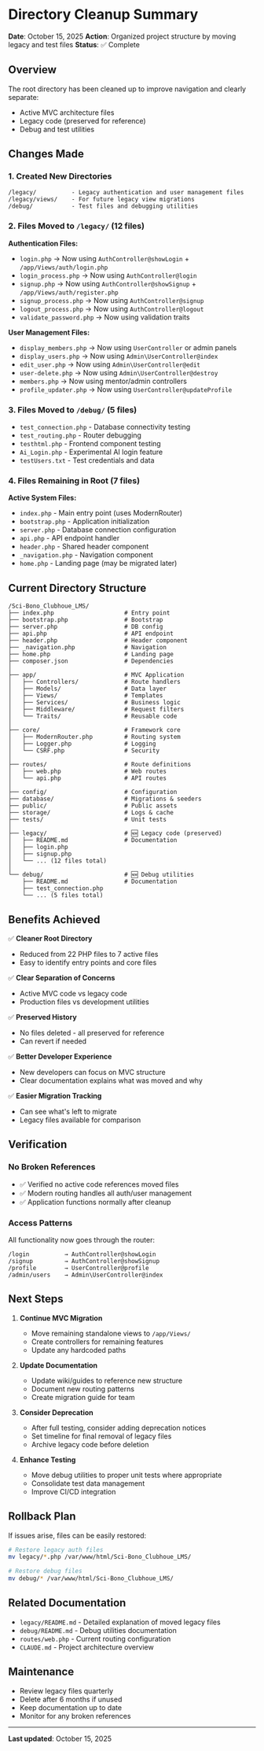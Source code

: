 # Directory Cleanup Summary

**Date**: October 15, 2025
**Action**: Organized project structure by moving legacy and test files
**Status**: ✅ Complete

## Overview

The root directory has been cleaned up to improve navigation and clearly separate:
- Active MVC architecture files
- Legacy code (preserved for reference)
- Debug and test utilities

## Changes Made

### 1. Created New Directories

```
/legacy/          - Legacy authentication and user management files
/legacy/views/    - For future legacy view migrations
/debug/           - Test files and debugging utilities
```

### 2. Files Moved to `/legacy/` (12 files)

**Authentication Files:**
- `login.php` → Now using `AuthController@showLogin` + `/app/Views/auth/login.php`
- `login_process.php` → Now using `AuthController@login`
- `signup.php` → Now using `AuthController@showSignup` + `/app/Views/auth/register.php`
- `signup_process.php` → Now using `AuthController@signup`
- `logout_process.php` → Now using `AuthController@logout`
- `validate_password.php` → Now using validation traits

**User Management Files:**
- `display_members.php` → Now using `UserController` or admin panels
- `display_users.php` → Now using `Admin\UserController@index`
- `edit_user.php` → Now using `Admin\UserController@edit`
- `user-delete.php` → Now using `Admin\UserController@destroy`
- `members.php` → Now using mentor/admin controllers
- `profile_updater.php` → Now using `UserController@updateProfile`

### 3. Files Moved to `/debug/` (5 files)

- `test_connection.php` - Database connectivity testing
- `test_routing.php` - Router debugging
- `testhtml.php` - Frontend component testing
- `Ai_Login.php` - Experimental AI login feature
- `testUsers.txt` - Test credentials and data

### 4. Files Remaining in Root (7 files)

**Active System Files:**
- `index.php` - Main entry point (uses ModernRouter)
- `bootstrap.php` - Application initialization
- `server.php` - Database connection configuration
- `api.php` - API endpoint handler
- `header.php` - Shared header component
- `_navigation.php` - Navigation component
- `home.php` - Landing page (may be migrated later)

## Current Directory Structure

```
/Sci-Bono_Clubhoue_LMS/
├── index.php                    # Entry point
├── bootstrap.php                # Bootstrap
├── server.php                   # DB config
├── api.php                      # API endpoint
├── header.php                   # Header component
├── _navigation.php              # Navigation
├── home.php                     # Landing page
├── composer.json                # Dependencies
│
├── app/                         # MVC Application
│   ├── Controllers/             # Route handlers
│   ├── Models/                  # Data layer
│   ├── Views/                   # Templates
│   ├── Services/                # Business logic
│   ├── Middleware/              # Request filters
│   └── Traits/                  # Reusable code
│
├── core/                        # Framework core
│   ├── ModernRouter.php         # Routing system
│   ├── Logger.php               # Logging
│   └── CSRF.php                 # Security
│
├── routes/                      # Route definitions
│   ├── web.php                  # Web routes
│   └── api.php                  # API routes
│
├── config/                      # Configuration
├── database/                    # Migrations & seeders
├── public/                      # Public assets
├── storage/                     # Logs & cache
├── tests/                       # Unit tests
│
├── legacy/                      # 🆕 Legacy code (preserved)
│   ├── README.md                # Documentation
│   ├── login.php
│   ├── signup.php
│   └── ... (12 files total)
│
└── debug/                       # 🆕 Debug utilities
    ├── README.md                # Documentation
    ├── test_connection.php
    └── ... (5 files total)
```

## Benefits Achieved

✅ **Cleaner Root Directory**
- Reduced from 22 PHP files to 7 active files
- Easy to identify entry points and core files

✅ **Clear Separation of Concerns**
- Active MVC code vs legacy code
- Production files vs development utilities

✅ **Preserved History**
- No files deleted - all preserved for reference
- Can revert if needed

✅ **Better Developer Experience**
- New developers can focus on MVC structure
- Clear documentation explains what was moved and why

✅ **Easier Migration Tracking**
- Can see what's left to migrate
- Legacy files available for comparison

## Verification

### No Broken References
- ✅ Verified no active code references moved files
- ✅ Modern routing handles all auth/user management
- ✅ Application functions normally after cleanup

### Access Patterns
All functionality now goes through the router:
```
/login          → AuthController@showLogin
/signup         → AuthController@showSignup
/profile        → UserController@profile
/admin/users    → Admin\UserController@index
```

## Next Steps

1. **Continue MVC Migration**
   - Move remaining standalone views to `/app/Views/`
   - Create controllers for remaining features
   - Update any hardcoded paths

2. **Update Documentation**
   - Update wiki/guides to reference new structure
   - Document new routing patterns
   - Create migration guide for team

3. **Consider Deprecation**
   - After full testing, consider adding deprecation notices
   - Set timeline for final removal of legacy files
   - Archive legacy code before deletion

4. **Enhance Testing**
   - Move debug utilities to proper unit tests where appropriate
   - Consolidate test data management
   - Improve CI/CD integration

## Rollback Plan

If issues arise, files can be easily restored:
```bash
# Restore legacy auth files
mv legacy/*.php /var/www/html/Sci-Bono_Clubhoue_LMS/

# Restore debug files
mv debug/* /var/www/html/Sci-Bono_Clubhoue_LMS/
```

## Related Documentation

- `legacy/README.md` - Detailed explanation of moved legacy files
- `debug/README.md` - Debug utilities documentation
- `routes/web.php` - Current routing configuration
- `CLAUDE.md` - Project architecture overview

## Maintenance

- Review legacy files quarterly
- Delete after 6 months if unused
- Keep documentation up to date
- Monitor for any broken references

---

**Last updated**: October 15, 2025
